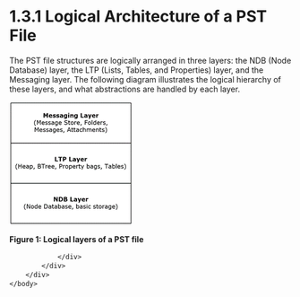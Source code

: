 <html dir="LTR" xmlns:mshelp="http://msdn.microsoft.com/mshelp" xmlns:ddue="http://ddue.schemas.microsoft.com/authoring/2003/5" xmlns:xlink="http://www.w3.org/1999/xlink" xmlns:tool="http://www.microsoft.com/tooltip">
    <head>
        <meta http-equiv="Content-Type" content="text/html; CHARSET=utf-8"></meta>
        <meta name="save" content="history"></meta>
        <title>1.3.1 Logical Architecture of a PST File</title>
        <xml>
            <mshelp:toctitle title="1.3.1 Logical Architecture of a PST File"></mshelp:toctitle>
            <mshelp:rltitle title="[MS-PST]: Logical Architecture of a PST File"></mshelp:rltitle>
            <mshelp:keyword index="A" term="de4157d3-fc53-4aec-81be-d1659c8a2302"></mshelp:keyword>
            <mshelp:attr name="DCSext.ContentType" value="open specification"></mshelp:attr>
            <mshelp:attr name="AssetID" value="de4157d3-fc53-4aec-81be-d1659c8a2302"></mshelp:attr>
            <mshelp:attr name="TopicType" value="kbRef"></mshelp:attr>
            <mshelp:attr name="DCSext.Title" value="[MS-PST]: Logical Architecture of a PST File" />
        </xml>
    </head>
    <body>
        <div id="header">
            <h1 class="heading">1.3.1 Logical Architecture of a PST File</h1>
        </div>
        <div id="mainSection">
            <div id="mainBody">
                <div id="allHistory" class="saveHistory"></div>
                <div id="sectionSection0" class="section" name="collapseableSection">
                    

<p>The PST file structures are logically arranged in three
layers: the NDB (Node Database) layer, the LTP (Lists, Tables, and Properties)
layer, and the Messaging layer. The following diagram illustrates the logical
hierarchy of these layers, and what abstractions are handled by each layer.</p>

<p><img id="MS-PST_pict5b9efd96-8a46-4469-882e-10b92d6bcec9.png" src="MS-PST_files/image001.png" alt="Logical layers of a PST file" title="Logical layers of a PST file"></p>

<p><b>Figure 1: Logical layers of a PST file</b></p>


                </div>
            </div>
        </div>
    </body>
</html>